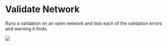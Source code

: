 # Validate Network

Runs a validation on an open network and lists each of the validation errors and warning it finds.

<img src="https://raw.githubusercontent.com/modelcreate/infoworks-ruby-scripts/master/imgs/validate_network.png"/>
